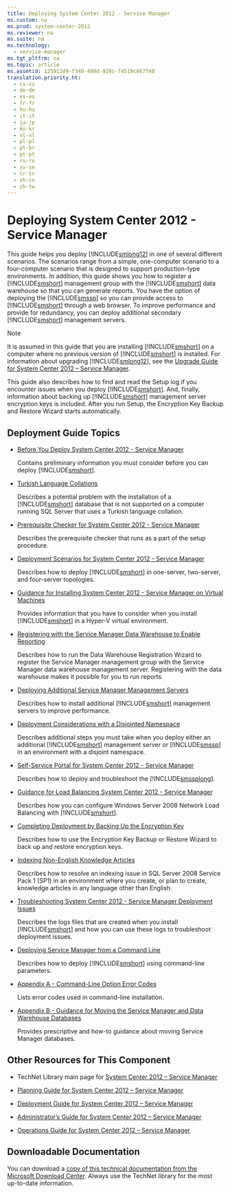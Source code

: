 ```yaml
---
title: Deploying System Center 2012 - Service Manager
ms.custom: na
ms.prod: system-center-2012
ms.reviewer: na
ms.suite: na
ms.technology: 
  - service-manager
ms.tgt_pltfrm: na
ms.topic: article
ms.assetid: 125912d9-f349-498d-920c-74519c667f48
translation.priority.ht: 
  - cs-cz
  - de-de
  - es-es
  - fr-fr
  - hu-hu
  - it-it
  - ja-jp
  - ko-kr
  - nl-nl
  - pl-pl
  - pt-br
  - pt-pt
  - ru-ru
  - sv-se
  - tr-tr
  - zh-cn
  - zh-tw
---
```

# Deploying System Center 2012 - Service Manager
This guide helps you deploy [!INCLUDE[smlong12](../../../sm/deploy/deploy-guide/includes/smlong12_md.md)] in one of several different scenarios. The scenarios range from a simple, one\-computer scenario to a four\-computer scenario that is designed to support production\-type environments. In addition, this guide shows you how to register a [!INCLUDE[smshort](../../../sm/deploy/deploy-guide/includes/smshort_md.md)] management group with the [!INCLUDE[smshort](../../../sm/deploy/deploy-guide/includes/smshort_md.md)] data warehouse so that you can generate reports. You have the option of deploying the [!INCLUDE[smssp](../../../sm/deploy/deploy-guide/includes/smssp_md.md)] so you can provide access to [!INCLUDE[smshort](../../../sm/deploy/deploy-guide/includes/smshort_md.md)] through a web browser. To improve performance and provide for redundancy, you can deploy additional secondary [!INCLUDE[smshort](../../../sm/deploy/deploy-guide/includes/smshort_md.md)] management servers.  
  
> [!NOTE]  
>  It is assumed in this guide that you are installing [!INCLUDE[smshort](../../../sm/deploy/deploy-guide/includes/smshort_md.md)] on a computer where no previous version of [!INCLUDE[smshort](../../../sm/deploy/deploy-guide/includes/smshort_md.md)] is installed. For information about upgrading [!INCLUDE[smlong12](../../../sm/deploy/deploy-guide/includes/smlong12_md.md)], see the [Upgrade Guide for System Center 2012 – Service Manager](http://go.microsoft.com/fwlink/p/?LinkID=209667).  
  
 This guide also describes how to find and read the Setup log if you encounter issues when you deploy [!INCLUDE[smshort](../../../sm/deploy/deploy-guide/includes/smshort_md.md)]. And, finally, information about backing up [!INCLUDE[smshort](../../../sm/deploy/deploy-guide/includes/smshort_md.md)] management server encryption keys is included. After you run Setup, the Encryption Key Backup and Restore Wizard starts automatically.  
  
## Deployment Guide Topics  
  
-   [Before You Deploy System Center 2012 \- Service Manager](../../../sm/deploy/deploy-guide/Before-You-Deploy-System-Center-2012---Service-Manager.md)  
  
     Contains preliminary information you must consider before you can deploy [!INCLUDE[smshort](../../../sm/deploy/deploy-guide/includes/smshort_md.md)].  
  
-   [Turkish Language Collations](../../../sm/deploy/deploy-guide/Turkish-Language-Collations.md)  
  
     Describes a potential problem with the installation of a [!INCLUDE[smshort](../../../sm/deploy/deploy-guide/includes/smshort_md.md)] database that is not supported on a computer running SQL Server that uses a Turkish language collation.  
  
-   [Prerequisite Checker for System Center 2012 \- Service Manager](../../../sm/deploy/deploy-guide/Prerequisite-Checker-for-System-Center-2012---Service-Manager.md)  
  
     Describes the prerequisite checker that runs as a part of the setup procedure.  
  
-   [Deployment Scenarios for System Center 2012 \- Service Manager](../../../sm/deploy/deploy-guide/Deployment-Scenarios-for-System-Center-2012---Service-Manager.md)  
  
     Describes how to deploy [!INCLUDE[smshort](../../../sm/deploy/deploy-guide/includes/smshort_md.md)] in one\-server, two\-server, and four\-server topologies.  
  
-   [Guidance for Installing System Center 2012 \- Service Manager on Virtual Machines](../../../sm/deploy/deploy-guide/Guidance-for-Installing-System-Center-2012---Service-Manager-on-Virtual-Machines.md)  
  
     Provides information that you have to consider when you install [!INCLUDE[smshort](../../../sm/deploy/deploy-guide/includes/smshort_md.md)] in a Hyper\-V virtual environment.  
  
-   [Registering with the Service Manager Data Warehouse to Enable Reporting](../../../sm/deploy/deploy-guide/Registering-with-the-Service-Manager-Data-Warehouse-to-Enable-Reporting.md)  
  
     Describes how to run the Data Warehouse Registration Wizard to register the Service Manager management group with the Service Manager data warehouse management server. Registering with the data warehouse makes it possible for you to run reports.  
  
-   [Deploying Additional Service Manager Management Servers](../../../sm/deploy/deploy-guide/Deploying-Additional-Service-Manager-Management-Servers.md)  
  
     Describes how to install additional [!INCLUDE[smshort](../../../sm/deploy/deploy-guide/includes/smshort_md.md)] management servers to improve performance.  
  
-   [Deployment Considerations with a Disjointed Namespace](../../../sm/deploy/deploy-guide/Deployment-Considerations-with-a-Disjointed-Namespace.md)  
  
     Describes additional steps you must take when you deploy either an additional [!INCLUDE[smshort](../../../sm/deploy/deploy-guide/includes/smshort_md.md)] management server or [!INCLUDE[smssp](../../../sm/deploy/deploy-guide/includes/smssp_md.md)] in an environment with a disjoint namespace.  
  
-   [Self\-Service Portal for System Center 2012 \- Service Manager](../../../sm/deploy/deploy-guide/Self-Service-Portal-for-System-Center-2012---Service-Manager.md)  
  
     Describes how to deploy and troubleshoot the [!INCLUDE[smssplong](../../../sm/deploy/deploy-guide/includes/smssplong_md.md)].  
  
-   [Guidance for Load Balancing System Center 2012 \- Service Manager](../../../sm/deploy/deploy-guide/Guidance-for-Load-Balancing-System-Center-2012---Service-Manager.md)  
  
     Describes how you can configure Windows Server 2008 Network Load Balancing with [!INCLUDE[smshort](../../../sm/deploy/deploy-guide/includes/smshort_md.md)].  
  
-   [Completing Deployment by Backing Up the Encryption Key](../../../sm/deploy/deploy-guide/Completing-Deployment-by-Backing-Up-the-Encryption-Key.md)  
  
     Describes how to use the Encryption Key Backup or Restore Wizard to back up and restore encryption keys.  
  
-   [Indexing Non\-English Knowledge Articles](../../../sm/deploy/deploy-guide/Indexing-Non-English-Knowledge-Articles.md)  
  
     Describes how to resolve an indexing issue in SQL Server 2008 Service Pack 1 \(SP1\) in an environment where you create, or plan to create, knowledge articles in any language other than English.  
  
-   [Troubleshooting System Center 2012 \- Service Manager Deployment Issues](../../../sm/deploy/deploy-guide/Troubleshooting-System-Center-2012---Service-Manager-Deployment-Issues.md)  
  
     Describes the logs files that are created when you install [!INCLUDE[smshort](../../../sm/deploy/deploy-guide/includes/smshort_md.md)] and how you can use these logs to troubleshoot deployment issues.  
  
-   [Deploying Service Manager from a Command Line](../../../sm/deploy/deploy-guide/Deploying-Service-Manager-from-a-Command-Line.md)  
  
     Describes how to deploy [!INCLUDE[smshort](../../../sm/deploy/deploy-guide/includes/smshort_md.md)] using command\-line parameters.  
  
-   [Appendix A \- Command\-Line Option Error Codes](../../../sm/deploy/deploy-guide/Appendix-A---Command-Line-Option-Error-Codes.md)  
  
     Lists error codes used in command\-line installation.  
  
-   [Appendix B \- Guidance for Moving the Service Manager and Data Warehouse Databases](../../../sm/deploy/deploy-guide/Appendix-B---Guidance-for-Moving-the-Service-Manager-and-Data-Warehouse-Databases.md)  
  
     Provides prescriptive and how\-to guidance about moving Service Manager databases.  
  
## Other Resources for This Component  
  
-   TechNet Library main page for [System Center 2012 – Service Manager](http://go.microsoft.com/fwlink/p/?LinkId=220655)  
  
-   [Planning Guide for System Center 2012 – Service Manager](http://go.microsoft.com/fwlink/p/?LinkId=209672)  
  
-   [Deployment Guide for System Center 2012 – Service Manager](http://go.microsoft.com/fwlink/p/?LinkId=209670)  
  
-   [Administrator’s Guide for System Center 2012 – Service Manager](http://go.microsoft.com/fwlink/p/?LinkId=209669)  
  
-   [Operations Guide for System Center 2012 – Service Manager](http://go.microsoft.com/fwlink/p/?LinkId=220656)  
  
## Downloadable Documentation  
 You can download a [copy of this technical documentation from the Microsoft Download Center](http://go.microsoft.com/fwlink/?LinkId=246620). Always use the TechNet library for the most up\-to\-date information.